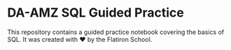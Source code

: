 # DA-AMZ SQL Guided Practice

This repository contains a guided practice notebook covering the basics of SQL. It was created with ❤️ by the Flatiron School.